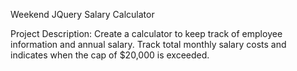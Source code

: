 Weekend JQuery Salary Calculator

Project Description:
Create a calculator to keep track of employee information and annual salary.  Track total monthly salary costs and indicates when the cap of $20,000 is exceeded.
